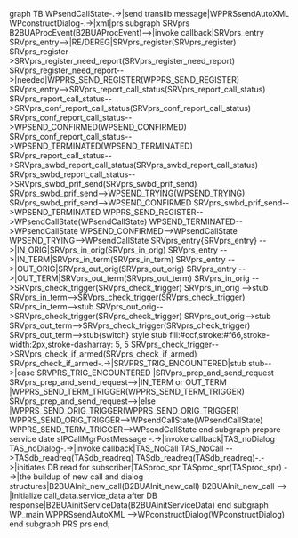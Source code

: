 graph TB
WPsendCallState-.->|send translib message|WPPRSsendAutoXML
WPconstructDialog-.->|xml|prs
subgraph SRVprs
B2BUAProcEvent(B2BUAProcEvent)-->|invoke callback|SRVprs_entry
SRVprs_entry-->|RE/DEREG|SRVprs_register(SRVprs_register)
SRVprs_register-->SRVprs_register_need_report(SRVprs_register_need_report)
SRVprs_register_need_report-->|needed|WPPRS_SEND_REGISTER(WPPRS_SEND_REGISTER)
SRVprs_entry-->SRVprs_report_call_status(SRVprs_report_call_status)
SRVprs_report_call_status-->SRVprs_conf_report_call_status(SRVprs_conf_report_call_status)
SRVprs_conf_report_call_status-->WPSEND_CONFIRMED(WPSEND_CONFIRMED)
SRVprs_conf_report_call_status-->WPSEND_TERMINATED(WPSEND_TERMINATED)
SRVprs_report_call_status-->SRVprs_swbd_report_call_status(SRVprs_swbd_report_call_status)
SRVprs_swbd_report_call_status-->SRVprs_swbd_prif_send(SRVprs_swbd_prif_send)
SRVprs_swbd_prif_send-->WPSEND_TRYING(WPSEND_TRYING)
SRVprs_swbd_prif_send-->WPSEND_CONFIRMED
SRVprs_swbd_prif_send-->WPSEND_TERMINATED
WPPRS_SEND_REGISTER-->WPsendCallState(WPsendCallState)
WPSEND_TERMINATED-->WPsendCallState
WPSEND_CONFIRMED-->WPsendCallState
WPSEND_TRYING-->WPsendCallState
SRVprs_entry{SRVprs_entry} -->|IN_ORIG|SRVprs_in_orig(SRVprs_in_orig)
SRVprs_entry -->|IN_TERM|SRVprs_in_term(SRVprs_in_term)
SRVprs_entry -->|OUT_ORIG|SRVprs_out_orig(SRVprs_out_orig)
SRVprs_entry -->|OUT_TERM|SRVprs_out_term(SRVprs_out_term)
SRVprs_in_orig -->SRVprs_check_trigger(SRVprs_check_trigger)
SRVprs_in_orig -->stub
SRVprs_in_term-->SRVprs_check_trigger(SRVprs_check_trigger)
SRVprs_in_term-->stub
SRVprs_out_orig-->SRVprs_check_trigger(SRVprs_check_trigger)
SRVprs_out_orig-->stub
SRVprs_out_term-->SRVprs_check_trigger(SRVprs_check_trigger)
SRVprs_out_term-->stub{switch}
style stub fill:#ccf,stroke:#f66,stroke-width:2px,stroke-dasharray: 5, 5
SRVprs_check_trigger-->SRVprs_check_if_armed(SRVprs_check_if_armed)
SRVprs_check_if_armed-.->|SRVPRS_TRIG_ENCOUNTERED|stub
stub-->|case SRVPRS_TRIG_ENCOUNTERED |SRVprs_prep_and_send_request
SRVprs_prep_and_send_request-->|IN_TERM or OUT_TERM |WPPRS_SEND_TERM_TRIGGER(WPPRS_SEND_TERM_TRIGGER)
SRVprs_prep_and_send_request-->|else |WPPRS_SEND_ORIG_TRIGGER(WPPRS_SEND_ORIG_TRIGGER)
WPPRS_SEND_ORIG_TRIGGER-->WPsendCallState(WPsendCallState)
WPPRS_SEND_TERM_TRIGGER-->WPsendCallState
end
subgraph prepare service date
sIPCallMgrPostMessage -.->|invoke callback|TAS_noDialog
TAS_noDialog-.->|invoke callback|TAS_NoCall 
TAS_NoCall -->TASdb_readreq(TASdb_readreq)
TASdb_readreq(TASdb_readreq)-.->|initiates DB read for subscriber|TASproc_spr
TASproc_spr(TASproc_spr) -->|the buildup of new call and dialog structures|B2BUAInit_new_call(B2BUAInit_new_call)
B2BUAInit_new_call --> |Initialize call_data.service_data after DB response|B2BUAinitServiceData(B2BUAinitServiceData)
end
subgraph WP_main
WPPRSsendAutoXML -->WPconstructDialog(WPconstructDialog)
end
subgraph PRS
prs
end;
